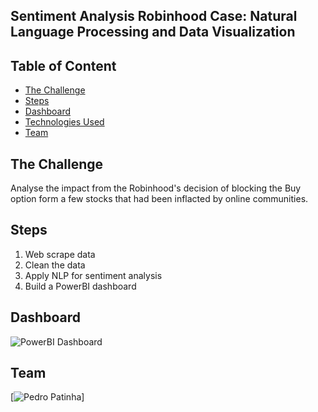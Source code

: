## Sentiment Analysis Robinhood Case: Natural Language Processing and Data Visualization

## Table of Content
  * [The Challenge](#The-Challenge)
  * [Steps](#dteps)
  * [Dashboard](#dashboard)
  * [Technologies Used](#technologies-used)
  * [Team](#team)

## The Challenge
Analyse the impact from the Robinhood's decision of blocking the Buy option form a few stocks that had been inflacted by online communities.

## Steps
1. Web scrape data
2. Clean the data
3. Apply NLP for sentiment analysis
4. Build a PowerBI dashboard

## Dashboard
![PowerBI Dashboard](https://user-images.githubusercontent.com/64651800/176485603-f1effe7a-871e-48db-afb5-37390c7b5fd6.jpg)

## Team
[![Pedro Patinha](https://www.linkedin.com/in/pedromaiapatinha/)]
